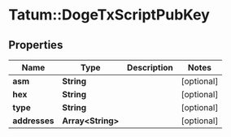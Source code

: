 # Tatum::DogeTxScriptPubKey

## Properties
Name | Type | Description | Notes
------------ | ------------- | ------------- | -------------
**asm** | **String** |  | [optional] 
**hex** | **String** |  | [optional] 
**type** | **String** |  | [optional] 
**addresses** | **Array&lt;String&gt;** |  | [optional] 

